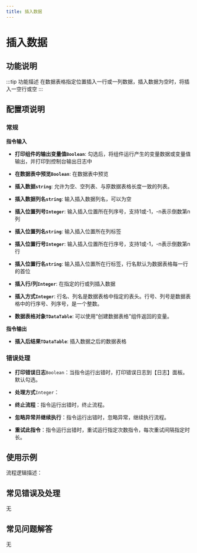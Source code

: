 ```yaml
---
title: 插入数据
---
```


# 插入数据

## 功能说明

:::tip 功能描述
在数据表格指定位置插入一行或一列数据，插入数据为空时，将插入一空行或空
:::

## 配置项说明

### 常规

**指令输入**

- **打印组件的输出变量值`Boolean`**: 勾选后，将组件运行产生的变量数据或变量值输出，并打印到控制台输出日志中

- **在数据表中预览`Boolean`**: 在数据表中预览

- **插入数据`string`**: 允许为空、空列表、与原数据表格长度一致的列表。

- **插入数据列名`string`**: 输入插入数据列名，可以为空

- **插入位置列号`Integer`**: 输入插入位置所在列序号，支持1或-1，-n表示倒数第n列

- **插入位置列名`string`**: 输入插入位置所在列标签

- **插入位置行号`Integer`**: 输入插入位置所在行序号，支持1或-1，-n表示倒数第n行

- **插入位置行名`string`**: 输入插入位置所在行标签，行名默认为数据表格每一行的首位

- **插入行/列`Integer`**: 在指定的行或列插入数据

- **插入方式`Integer`**: 行名、列名是数据表格中指定的表头。行号、列号是数据表格中的行序号、列序号，是一个整数。

- **数据表格对象`TDataTable`**: 可以使用“创建数据表格”组件返回的变量。


**指令输出**

- **插入后结果`TDataTable`**: 插入数据之后的数据表格

### 错误处理

- **打印错误日志**`Boolean`：当指令运行出错时，打印错误日志到【日志】面板。默认勾选。

- **处理方式**`Integer`：

 - **终止流程**：指令运行出错时，终止流程。

 - **忽略异常并继续执行**：指令运行出错时，忽略异常，继续执行流程。

 - **重试此指令**：指令运行出错时，重试运行指定次数指令，每次重试间隔指定时长。

## 使用示例

流程逻辑描述：

## 常见错误及处理

无

## 常见问题解答

无

